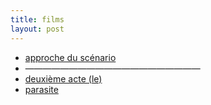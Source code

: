 ```yaml
---
title: films
layout: post
---
```


- [approche du scénario](films/approche_scenario.md)
- ————————————————————
- [deuxième acte (le)](films/deuxième_acte.md)
- [parasite](films/parasite.md)
